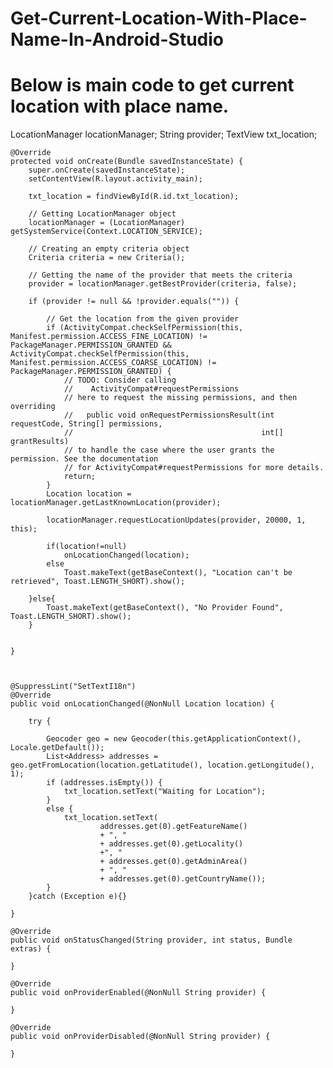 # Get-Current-Location-With-Place-Name-In-Android-Studio
<h1>Below is main code to get current location with place name.</h1>


LocationManager locationManager;
    String provider;
    TextView txt_location;

    @Override
    protected void onCreate(Bundle savedInstanceState) {
        super.onCreate(savedInstanceState);
        setContentView(R.layout.activity_main);

        txt_location = findViewById(R.id.txt_location);

        // Getting LocationManager object
        locationManager = (LocationManager) getSystemService(Context.LOCATION_SERVICE);

        // Creating an empty criteria object
        Criteria criteria = new Criteria();

        // Getting the name of the provider that meets the criteria
        provider = locationManager.getBestProvider(criteria, false);

        if (provider != null && !provider.equals("")) {

            // Get the location from the given provider
            if (ActivityCompat.checkSelfPermission(this, Manifest.permission.ACCESS_FINE_LOCATION) != PackageManager.PERMISSION_GRANTED && ActivityCompat.checkSelfPermission(this, Manifest.permission.ACCESS_COARSE_LOCATION) != PackageManager.PERMISSION_GRANTED) {
                // TODO: Consider calling
                //    ActivityCompat#requestPermissions
                // here to request the missing permissions, and then overriding
                //   public void onRequestPermissionsResult(int requestCode, String[] permissions,
                //                                          int[] grantResults)
                // to handle the case where the user grants the permission. See the documentation
                // for ActivityCompat#requestPermissions for more details.
                return;
            }
            Location location = locationManager.getLastKnownLocation(provider);

            locationManager.requestLocationUpdates(provider, 20000, 1, this);

            if(location!=null)
                onLocationChanged(location);
            else
                Toast.makeText(getBaseContext(), "Location can't be retrieved", Toast.LENGTH_SHORT).show();

        }else{
            Toast.makeText(getBaseContext(), "No Provider Found", Toast.LENGTH_SHORT).show();
        }


    }



    @SuppressLint("SetTextI18n")
    @Override
    public void onLocationChanged(@NonNull Location location) {

        try {

            Geocoder geo = new Geocoder(this.getApplicationContext(), Locale.getDefault());
            List<Address> addresses = geo.getFromLocation(location.getLatitude(), location.getLongitude(), 1);
            if (addresses.isEmpty()) {
                txt_location.setText("Waiting for Location");
            }
            else {
                txt_location.setText(
                        addresses.get(0).getFeatureName()
                        + ", "
                        + addresses.get(0).getLocality()
                        +", "
                        + addresses.get(0).getAdminArea()
                        + ", "
                        + addresses.get(0).getCountryName());
            }
        }catch (Exception e){}

    }

    @Override
    public void onStatusChanged(String provider, int status, Bundle extras) {

    }

    @Override
    public void onProviderEnabled(@NonNull String provider) {

    }

    @Override
    public void onProviderDisabled(@NonNull String provider) {

    }

